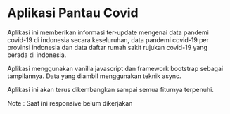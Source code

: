 # Aplikasi Pantau Covid
Aplikasi ini memberikan informasi ter-update mengenai data pandemi covid-19 di indonesia secara keseluruhan, data pandemi covid-19 per provinsi indonesia dan data daftar rumah sakit rujukan covid-19 yang berada di indonesia.

Aplikasi menggunakan vanilla javascript dan framework bootstrap sebagai tampilannya. Data yang diambil menggunakan teknik async.

Aplikasi ini akan terus dikembangkan sampai semua fiturnya terpenuhi.

Note : Saat ini responsive belum dikerjakan